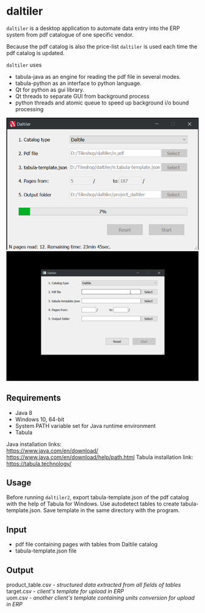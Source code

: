 # daltiler
`daltiler` is a desktop application to automate data entry into the ERP system from pdf catalogue of one specific vendor.
 
Because the pdf catalog is also the price-list `daltiler` is used each time the pdf catalog is updated.

`daltiler` uses 
- tabula-java as an engine for reading the pdf file in several modes. 
- tabula-python as an interface to python language.
- Qt for python as gui library.
- Qt threads to separate GUI from background process
- python threads and atomic queue to speed up background i/o bound processing


![Dailtiler ui final](running.png "Daltiler ui final")
![Runing Daltiler app](Daltiler_ui.gif "Running Daltiler app")

## Requirements
- Java 8
- Windows 10, 64-bit
- System PATH variable set for Java runtime environment
- Tabula

Java installation links:  
https://www.java.com/en/download/  
https://www.java.com/en/download/help/path.html
Tabula installation link:  
https://tabula.technology/

## Usage
Before running `daltiler2`, export tabula-template.json of the pdf catalog with the help of Tabula for Windows. Use autodetect tables to create tabula-template.json. Save template in the same directory with the program.


## Input
- pdf file containing pages with tables from Daltile catalog
- tabula-template.json file

## Output
product_table.csv - *structured data extracted from all fields of tables*   
target.csv - *client's template for upload in ERP*  
uom.csv - *another client's template containing units conversion for upload in ERP*  

